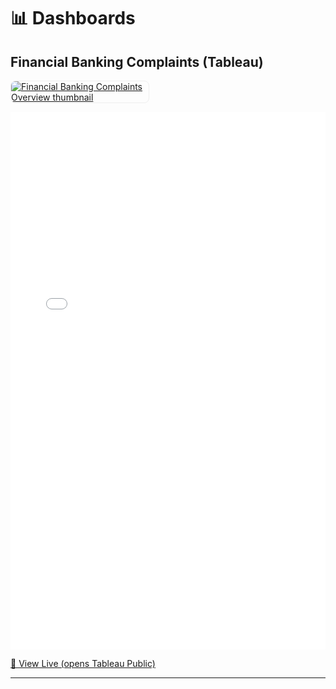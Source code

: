 # 📊 Dashboards

<!-- ===== Example Viz 1 ===== -->
<h2>Financial Banking Complaints (Tableau)</h2>
<p>
  <a href="/assets/Financial Banking Compliants.jpg" target="_blank">
    <img src="/assets/Dashboard_1.jpg" alt="Financial Banking Complaints Overview thumbnail" style="max-width: 220px; border-radius: 8px; border: 1px solid #eee;">
  </a>
</p>

<!-- Embed: paste the FULL iframe code Tableau gave you,
     OR use your embed URL in the src below -->
<iframe
  src="<div class='tableauPlaceholder' id='viz1756758103341' style='position: relative'><noscript><a href='#'><img alt='Dashboard 1 ' src='https:&#47;&#47;public.tableau.com&#47;static&#47;images&#47;Fi&#47;FinancialBankingComplaints&#47;Dashboard1&#47;1_rss.png' style='border: none' /></a></noscript><object class='tableauViz'  style='display:none;'><param name='host_url' value='https%3A%2F%2Fpublic.tableau.com%2F' /> <param name='embed_code_version' value='3' /> <param name='site_root' value='' /><param name='name' value='FinancialBankingComplaints&#47;Dashboard1' /><param name='tabs' value='no' /><param name='toolbar' value='yes' /><param name='static_image' value='https:&#47;&#47;public.tableau.com&#47;static&#47;images&#47;Fi&#47;FinancialBankingComplaints&#47;Dashboard1&#47;1.png' /> <param name='animate_transition' value='yes' /><param name='display_static_image' value='yes' /><param name='display_spinner' value='yes' /><param name='display_overlay' value='yes' /><param name='display_count' value='yes' /><param name='language' value='en-US' /></object></div>                <script type='text/javascript'>                    var divElement = document.getElementById('viz1756758103341');                    var vizElement = divElement.getElementsByTagName('object')[0];                    if ( divElement.offsetWidth > 800 ) { vizElement.style.width='1400px';vizElement.style.height='1027px';} else if ( divElement.offsetWidth > 500 ) { vizElement.style.width='1400px';vizElement.style.height='1027px';} else { vizElement.style.width='100%';vizElement.style.height='2727px';}                     var scriptElement = document.createElement('script');                    scriptElement.src = 'https://public.tableau.com/javascripts/api/viz_v1.js';                    vizElement.parentNode.insertBefore(scriptElement, vizElement);                </script>&:showVizHome=no&:embed=true&:toolbar=no"
  width="100%" height="860" frameborder="0" allowfullscreen>
</iframe>

<p>
  <a href="[https://public.tableau.com/app/profile/satya.pradeep.kodeboina/viz/FinancialBankingComplaints/Dashboard1]" target="_blank">🔗 View Live (opens Tableau Public)</a>
</p>

<hr/>
